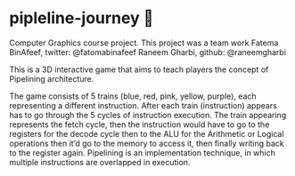 # pipleline-journey 🚂
Computer Graphics course project.
This project was a team work
Fatema BinAfeef, twitter: @fatomabinafeef
Raneem Gharbi, github: @raneemgharbi 

This is a  3D interactive game that aims to teach players the concept of Pipelining
architecture. 

The game consists of 5 trains (blue, red, pink, yellow, purple), each representing a different instruction. 
After each train (instruction) appears has to go through the 5 cycles of instruction execution. 
The train appearing represents the fetch cycle, then the instruction would have to go to the registers for the decode cycle then to the ALU for the Arithmetic or
Logical operations then it’d go to the memory to access it, then finally writing back to the register again. 
Pipelining is an implementation technique, in which multiple instructions are overlapped in execution.
